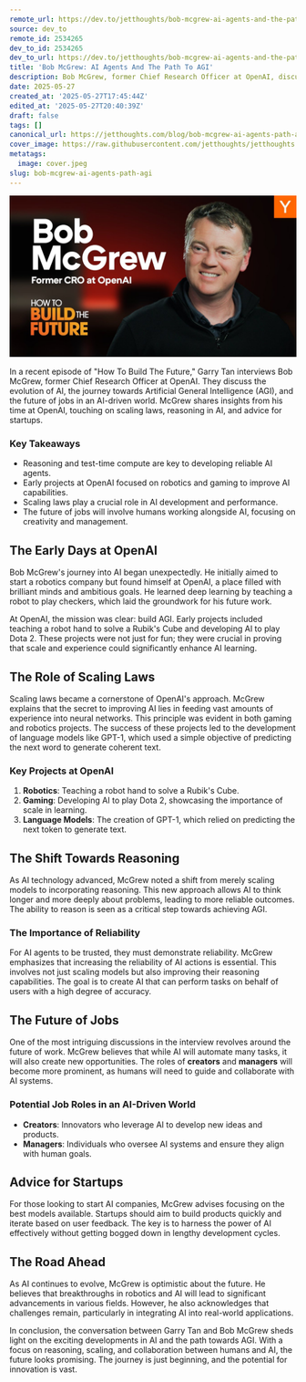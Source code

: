 ```yaml
---
remote_url: https://dev.to/jetthoughts/bob-mcgrew-ai-agents-and-the-path-to-agi-2ggj
source: dev_to
remote_id: 2534265
dev_to_id: 2534265
dev_to_url: https://dev.to/jetthoughts/bob-mcgrew-ai-agents-and-the-path-to-agi-2ggj
title: 'Bob McGrew: AI Agents And The Path To AGI'
description: Bob McGrew, former Chief Research Officer at OpenAI, discusses the evolution of AI, the importance of reasoning, and the future of jobs in an AI-driven world in this insightful interview.
date: 2025-05-27
created_at: '2025-05-27T17:45:44Z'
edited_at: '2025-05-27T20:40:39Z'
draft: false
tags: []
canonical_url: https://jetthoughts.com/blog/bob-mcgrew-ai-agents-path-agi/
cover_image: https://raw.githubusercontent.com/jetthoughts/jetthoughts.github.io/master/content/blog/bob-mcgrew-ai-agents-path-agi/cover.jpeg
metatags:
  image: cover.jpeg
slug: bob-mcgrew-ai-agents-path-agi
---
```

[![Bob McGrew: AI Agents And The Path To AGI](file_0.jpg)](https://www.youtube.com/watch?v=eW7rUtYHD9U)

In a recent episode of "How To Build The Future," Garry Tan interviews Bob McGrew, former Chief Research Officer at OpenAI. They discuss the evolution of AI, the journey towards Artificial General Intelligence (AGI), and the future of jobs in an AI-driven world. McGrew shares insights from his time at OpenAI, touching on scaling laws, reasoning in AI, and advice for startups.

### Key Takeaways

*   Reasoning and test-time compute are key to developing reliable AI agents.
*   Early projects at OpenAI focused on robotics and gaming to improve AI capabilities.
*   Scaling laws play a crucial role in AI development and performance.
*   The future of jobs will involve humans working alongside AI, focusing on creativity and management.

## The Early Days at OpenAI

Bob McGrew's journey into AI began unexpectedly. He initially aimed to start a robotics company but found himself at OpenAI, a place filled with brilliant minds and ambitious goals. He learned deep learning by teaching a robot to play checkers, which laid the groundwork for his future work.

At OpenAI, the mission was clear: build AGI. Early projects included teaching a robot hand to solve a Rubik's Cube and developing AI to play Dota 2. These projects were not just for fun; they were crucial in proving that scale and experience could significantly enhance AI learning.

## The Role of Scaling Laws

Scaling laws became a cornerstone of OpenAI's approach. McGrew explains that the secret to improving AI lies in feeding vast amounts of experience into neural networks. This principle was evident in both gaming and robotics projects. The success of these projects led to the development of language models like GPT-1, which used a simple objective of predicting the next word to generate coherent text.

### Key Projects at OpenAI

1.  **Robotics**: Teaching a robot hand to solve a Rubik's Cube.
2.  **Gaming**: Developing AI to play Dota 2, showcasing the importance of scale in learning.
3.  **Language Models**: The creation of GPT-1, which relied on predicting the next token to generate text.

## The Shift Towards Reasoning

As AI technology advanced, McGrew noted a shift from merely scaling models to incorporating reasoning. This new approach allows AI to think longer and more deeply about problems, leading to more reliable outcomes. The ability to reason is seen as a critical step towards achieving AGI.

### The Importance of Reliability

For AI agents to be trusted, they must demonstrate reliability. McGrew emphasizes that increasing the reliability of AI actions is essential. This involves not just scaling models but also improving their reasoning capabilities. The goal is to create AI that can perform tasks on behalf of users with a high degree of accuracy.

## The Future of Jobs

One of the most intriguing discussions in the interview revolves around the future of work. McGrew believes that while AI will automate many tasks, it will also create new opportunities. The roles of **creators** and **managers** will become more prominent, as humans will need to guide and collaborate with AI systems.

### Potential Job Roles in an AI-Driven World

*   **Creators**: Innovators who leverage AI to develop new ideas and products.
*   **Managers**: Individuals who oversee AI systems and ensure they align with human goals.

## Advice for Startups

For those looking to start AI companies, McGrew advises focusing on the best models available. Startups should aim to build products quickly and iterate based on user feedback. The key is to harness the power of AI effectively without getting bogged down in lengthy development cycles.

## The Road Ahead

As AI continues to evolve, McGrew is optimistic about the future. He believes that breakthroughs in robotics and AI will lead to significant advancements in various fields. However, he also acknowledges that challenges remain, particularly in integrating AI into real-world applications.

In conclusion, the conversation between Garry Tan and Bob McGrew sheds light on the exciting developments in AI and the path towards AGI. With a focus on reasoning, scaling, and collaboration between humans and AI, the future looks promising. The journey is just beginning, and the potential for innovation is vast.
